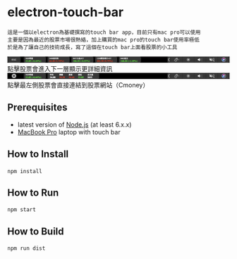 # electron-touch-bar
```
這是一個以electron為基礎撰寫的touch bar app，目前只有mac pro可以使用
主要是因為最近的股票市場很熱絡，加上購買的mac pro的touch bar使用率極低
於是為了讓自己的技術成長，寫了這個在touch bar上面看股票的小工具
```
![image](/img/stock1.png)
點擊股票會進入下一層顯示更詳細資訊
![image](/img/stock2.png)
點擊最左側股票會直接連結到股票網站（Cmoney）

## Prerequisites

* latest version of [Node.js](https://nodejs.org/) (at least 6.x.x)
* [MacBook Pro](http://www.apple.com/macbook-pro/) laptop with touch bar

## How to Install

    npm install
    
## How to Run

    npm start

## How to Build

    npm run dist
